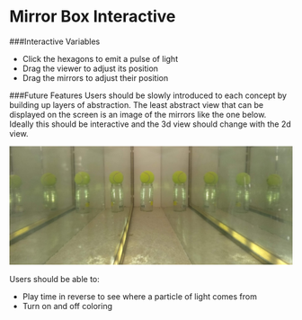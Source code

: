 # Mirror Box Interactive

###Interactive Variables
- Click the hexagons to emit a pulse of light
- Drag the viewer to adjust its position
- Drag the mirrors to adjust their position

###Future Features
Users should be slowly introduced to each concept by building up layers of abstraction. The least abstract view that can be displayed on the screen is an image of the mirrors like the one below. Ideally this should be interactive and the 3d view should change with the 2d view.

![](mirrors.jpg)

Users should be able to: 
- Play time in reverse to see where a particle of light comes from
- Turn on and off coloring